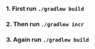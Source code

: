 ### 1. First run `./gradlew build`
### 2. Then run `./gradlew incr`
### 3. Again run `./gradlew build`

